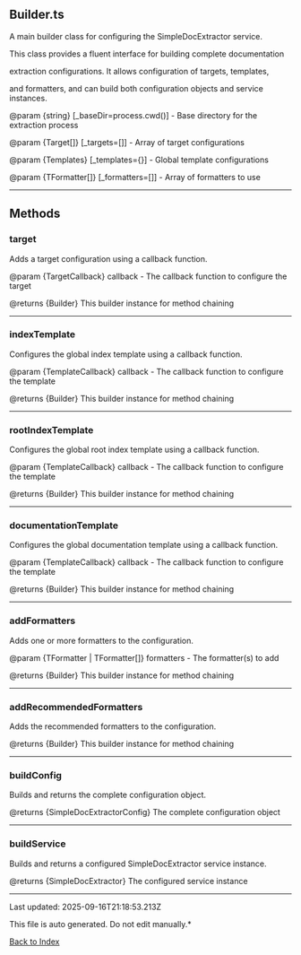 ## Builder.ts





 A main builder class for configuring the SimpleDocExtractor service.



 This class provides a fluent interface for building complete documentation

 extraction configurations. It allows configuration of targets, templates,

 and formatters, and can build both configuration objects and service instances.



 @param {string} [_baseDir=process.cwd()] - Base directory for the extraction process

 @param {Target[]} [_targets=[]] - Array of target configurations

 @param {Templates} [_templates={}] - Global template configurations

 @param {TFormatter[]} [_formatters=[]] - Array of formatters to use

 



---



## Methods



### **target**

 Adds a target configuration using a callback function.



 @param {TargetCallback} callback - The callback function to configure the target

 @returns {Builder} This builder instance for method chaining

 



---



### **indexTemplate**

 Configures the global index template using a callback function.



 @param {TemplateCallback} callback - The callback function to configure the template

 @returns {Builder} This builder instance for method chaining

 



---



### **rootIndexTemplate**

 Configures the global root index template using a callback function.



 @param {TemplateCallback} callback - The callback function to configure the template

 @returns {Builder} This builder instance for method chaining

 



---



### **documentationTemplate**

 Configures the global documentation template using a callback function.



 @param {TemplateCallback} callback - The callback function to configure the template

 @returns {Builder} This builder instance for method chaining

 



---



### **addFormatters**

 Adds one or more formatters to the configuration.



 @param {TFormatter | TFormatter[]} formatters - The formatter(s) to add

 @returns {Builder} This builder instance for method chaining

 



---



### **addRecommendedFormatters**

 Adds the recommended formatters to the configuration.



 @returns {Builder} This builder instance for method chaining

 



---



### **buildConfig**

 Builds and returns the complete configuration object.



 @returns {SimpleDocExtractorConfig} The complete configuration object

 



---



### **buildService**

 Builds and returns a configured SimpleDocExtractor service instance.



 @returns {SimpleDocExtractor} The configured service instance

 



---



Last updated: 2025-09-16T21:18:53.213Z



This file is auto generated. Do not edit manually.*



[Back to Index](./index.md)